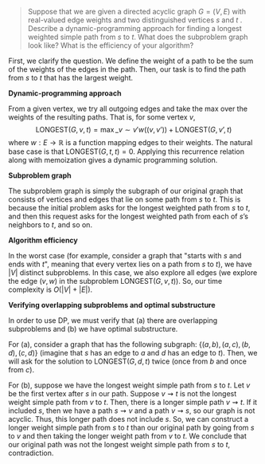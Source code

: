 > Suppose that we are given a directed acyclic graph $G = (V, E)$ with real-valued edge weights and two distinguished vertices $s$ and $t$ . Describe a dynamic-programming approach for finding a longest weighted simple path from $s$ to $t$. What does the subproblem graph look like? What is the efficiency of your algorithm?

First, we clarify the question. We define the weight of a path to be the sum of the weights of the edges in the path. Then, our task is to find the path from $s$ to $t$ that has the largest weight.

$\textbf{Dynamic-programming approach}$

From a given vertex, we try all outgoing edges and take the max over the weights of the resulting paths. That is, for some vertex $v$, $$ \text{LONGEST}(G, v, t) = \max\_{v∼v'} w((v, v’)) + \text{LONGEST}(G, v’, t) $$ where $w: E \rightarrow \mathbb{R}$ is a function mapping edges to their weights. The natural base case is that $\text{LONGEST}(G, t, t) = 0$. Applying this recurrence relation along with memoization gives a dynamic programming solution.

$\textbf{Subproblem graph}$

The subproblem graph is simply the subgraph of our original graph that consists of vertices and edges that lie on some path from $s$ to $t$. This is because the initial problem asks for the longest weighted path from $s$ to $t$, and then this request asks for the longest weighted path from each of $s$’s neighbors to $t$, and so on.

$\textbf{Algorithm efficiency}$

In the worst case (for example, consider a graph that "starts with $s$ and ends with $t$", meaning that every vertex lies on a path from $s$ to $t$), we have $|V|$ distinct subproblems. In this case, we also explore all edges (we explore the edge $(v,w)$ in the subproblem $\text{LONGEST}(G,v,t)$). So, our time complexity is $O(|V| + |E|)$.

$\textbf{Verifying overlapping subproblems and optimal substructure}$

In order to use DP, we must verify that (a) there are overlapping subproblems and (b) we have optimal substructure.

For (a), consider a graph that has the following subgraph: $\{ (a,b), (a,c), (b,d), (c,d) \}$ (imagine that $s$ has an edge to $a$ and $d$ has an edge to $t$). Then, we will ask for the solution to $\text{LONGEST}(G,d,t)$ twice (once from $b$ and once from $c$).

For (b), suppose we have the longest weight simple path from $s$ to $t$. Let $v$ be the first vertex after $s$ in our path. Suppose $v \rightsquigarrow t$ is not the longest weight simple path from $v$ to $t$. Then, there is a longer simple path $v \rightsquigarrow t$. If it included $s$, then we have a path $s \rightsquigarrow v$ and a path $v \rightsquigarrow s$, so our graph is not acyclic. Thus, this longer path does not include $s$. So, we can construct a longer weight simple path from $s$ to $t$ than our original path by going from $s$ to $v$ and then taking the longer weight path from $v$ to $t$. We conclude that our original path was not the longest weight simple path from $s$ to $t$, contradiction.
